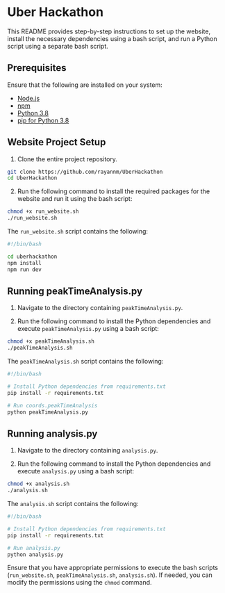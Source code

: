 # Uber Hackathon

This README provides step-by-step instructions to set up the website, install the necessary dependencies using a bash script, and run a Python script using a separate bash script.

## Prerequisites

Ensure that the following are installed on your system:
- [Node.js](https://nodejs.org/)
- [npm](https://www.npmjs.com/)
- [Python 3.8](https://www.python.org/downloads/release/python-380/)
- [pip for Python 3.8](https://pip.pypa.io/en/stable/installation/)

## Website Project Setup

1. Clone the entire project repository.

```bash
git clone https://github.com/rayannm/UberHackathon
cd UberHackathon
```

2. Run the following command to install the required packages for the website and run it using the bash script:

```bash
chmod +x run_website.sh
./run_website.sh
```

The `run_website.sh` script contains the following:

```bash
#!/bin/bash

cd uberhackathon
npm install
npm run dev
```

## Running peakTimeAnalysis.py

1. Navigate to the directory containing `peakTimeAnalysis.py`.
   
2. Run the following command to install the Python dependencies and execute `peakTimeAnalysis.py` using a bash script:

```bash
chmod +x peakTimeAnalysis.sh
./peakTimeAnalysis.sh
```

The `peakTimeAnalysis.sh` script contains the following:

```bash
#!/bin/bash

# Install Python dependencies from requirements.txt
pip install -r requirements.txt

# Run coords.peakTimeAnalysis
python peakTimeAnalysis.py
```

## Running analysis.py

1. Navigate to the directory containing `analysis.py`.
   
2. Run the following command to install the Python dependencies and execute `analysis.py` using a bash script:

```bash
chmod +x analysis.sh
./analysis.sh
```

The `analysis.sh` script contains the following:

```bash
#!/bin/bash

# Install Python dependencies from requirements.txt
pip install -r requirements.txt

# Run analysis.py
python analysis.py
```

Ensure that you have appropriate permissions to execute the bash scripts (`run_website.sh`, `peakTimeAnalysis.sh`, `analysis.sh`). If needed, you can modify the permissions using the `chmod` command.
